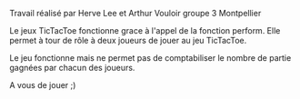 Travail réalisé par Herve Lee et Arthur Vouloir groupe 3 Montpellier

Le jeux TicTacToe fonctionne grace à l'appel de la fonction perform. Elle permet à tour de rôle à deux joueurs de jouer au jeu TicTacToe.

Le jeu fonctionne mais ne permet pas de comptabiliser le nombre de partie gagnées par chacun des joueurs.

A vous de jouer ;)
